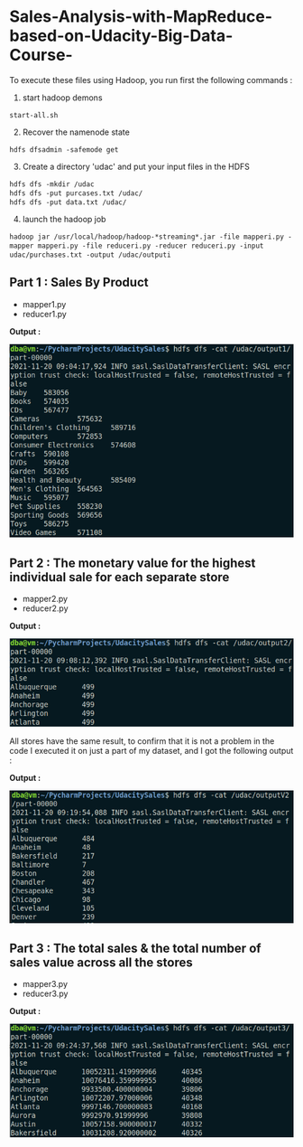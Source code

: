 # Sales-Analysis-with-MapReduce-based-on-Udacity-Big-Data-Course-

To execute these files using Hadoop, you run first the following commands :

1. start hadoop demons
```
start-all.sh
```
2. Recover the namenode state
```
hdfs dfsadmin -safemode get
```
3. Create a directory 'udac' and put your input files in the HDFS
```
hdfs dfs -mkdir /udac
hdfs dfs -put purcases.txt /udac/
hdfs dfs -put data.txt /udac/
```
4. launch the hadoop job
```
hadoop jar /usr/local/hadoop/hadoop-*streaming*.jar -file mapperi.py -mapper mapperi.py -file reduceri.py -reducer reduceri.py -input udac/purchases.txt -output /udac/outputi
```

## Part 1 : Sales By Product
- mapper1.py
- reducer1.py

**Output :**

![This is an image](images/1.png)

## Part 2 : The monetary value for the highest individual sale for each separate store
- mapper2.py
- reducer2.py

**Output :**

![This is an image](images/2.png)

All stores have the same result, to confirm that it is not a problem in the code I executed it on just a part of my dataset, and I got the following output :

**Output :**

![This is an image](images/2v2.png)

## Part 3 : The total sales & the total number of sales value across all the stores
- mapper3.py
- reducer3.py

**Output :**

![This is an image](images/3.png)
